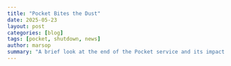 ```yaml
---
title: "Pocket Bites the Dust"
date: 2025-05-23
layout: post
categories: [blog]
tags: [pocket, shutdown, news]
author: marsop
summary: "A brief look at the end of the Pocket service and its impact."
---
```


